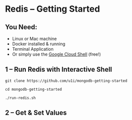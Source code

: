 # Redis – Getting Started

## You Need:

* Linux or Mac machine
* Docker installed & running
* Terminal Application
* Or simply use the [Google Cloud Shell](https://console.cloud.google.com/home/dashboard?cloudshell=true) (free!)

## 1 – Run Redis with Interactive Shell

`git clone https://github.com/u1i/mongodb-getting-started`

`cd mongodb-getting-started`

`./run-redis.sh`

## 2 – Get & Set Values

